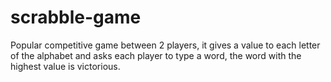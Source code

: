 # scrabble-game
Popular competitive game between 2 players, it gives a value to each letter of the alphabet and asks each player to type a word, the word with the highest value is victorious.
